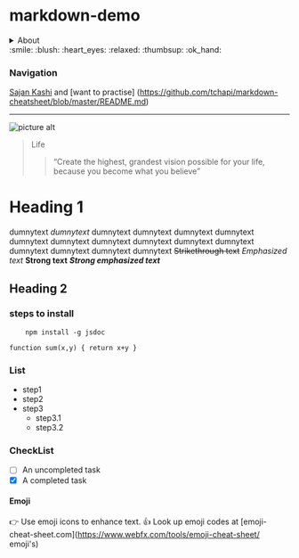 # markdown-demo


<details>
           <summary>About</summary>
           <p>I am just practising some markup</p>
</details>
:smile: :blush: :heart_eyes: :relaxed: :thumbsup: :ok_hand:

### Navigation
[Sajan Kashi](https://github.com/sajan02/) and [want to practise] (https://github.com/tchapi/markdown-cheatsheet/blob/master/README.md)

 - - - -

![picture alt](https://images.pexels.com/photos/1130980/pexels-photo-1130980.jpeg?auto=compress&cs=tinysrgb&h=650&w=940 "Sajan Kashi")


> Life
>> “Create the highest, grandest vision possible for your life, because you become what you believe”

Heading 1
=========

dumnytext  _dumnytext_ dumnytext dumnytext dumnytext dumnytext dumnytext dumnytext 
dumnytext dumnytext dumnytext dumnytext dumnytext dumnytext dumnytext dumnytext 
~~Strikethrough text~~
*Emphasized text*
**Strong text**
***Strong emphasized text***

Heading 2
----------


### steps to install

```
    npm install -g jsdoc
```

`function sum(x,y)
{
    return x+y
}`

### List
* step1
* step2
* step3
  * step3.1
  * step3.2 

### CheckList
- [ ] An uncompleted task
- [x] A completed task

#### Emoji
:point_right: Use emoji icons to enhance text. :thumbsup:  Look up emoji codes at [emoji-cheat-sheet.com](https://www.webfx.com/tools/emoji-cheat-sheet/ emoji's)
